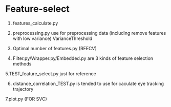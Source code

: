 # Feature-select
1. features_calculate.py

2. preprocessing.py use for preprocessing data
(including remove features with low variance) VarianceThreshold

3. Optimal number of features.py (RFECV)

4. Filter.py/Wrapper.py/Embedded.py are 3 kinds of feature selection methods

5.TEST_feature_select.py just for reference

6. distance_correlation_TEST.py is tended to use for caculate eye tracking trajectory

7.plot.py (FOR SVC)
